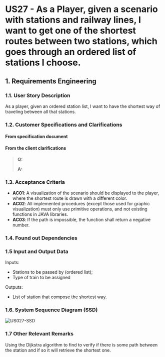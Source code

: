 # US27 - As a Player, given a scenario with stations and railway lines, I want to get one of the shortest routes between two stations, which goes through an ordered list of stations I choose.

## 1. Requirements Engineering

### 1.1. User Story Description

As a player, given an ordered station list, I want to have the shortest way of traveling between all that stations.

### 1.2. Customer Specifications and Clarifications 

#### From specification document

#### From the client clarifications
> **Q:** 
>
> **A:** 

### 1.3. Acceptance Criteria

- **AC01**: A visualization of the scenario should be displayed to the player,
  where the shortest route is drawn with a different color.
- **AC02**: All implemented procedures (except those used for graphic visualization) must only
 use primitive operations, and not existing functions in JAVA libraries.
- **AC03**: If the path is impossible, the function shall return a negative number.

### 1.4. Found out Dependencies

### 1.5 Input and Output Data

Inputs:
- Stations to be passed by (ordered list);
- Type of train to be assigned 

Outputs:
- List of station that compose the shortest way.

### 1.6. System Sequence Diagram (SSD)

![US027-SSD](svg/US027-SSD.svg)

### 1.7 Other Relevant Remarks

Using the Dijkstra algorithm to find to verify if there is some path between the station and if so it will retrieve the shortest one.
